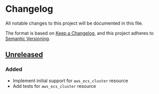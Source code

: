 # Changelog

All notable changes to this project will be documented in this file.

The format is based on [Keep a Changelog](https://keepachangelog.com/en/1.0.0/),
and this project adheres to [Semantic Versioning](https://semver.org/spec/v2.0.0.html).

## [Unreleased]

### Added

- Implement initial support for `aws_ecs_cluster` resource
- Add tests for `aws_ecs_cluster` resource

<!-- markdown-link-check-disable -->

[unreleased]: https://github.com/mineiros-io/terraform-aws-ecs-cluster/compare/v0.0.1...HEAD
<!-- [0.0.1]: https://github.com/mineiros-io/terraform-aws-ecs-cluster/releases/tag/v0.0.1 -->

<!-- markdown-link-check-disabled -->
